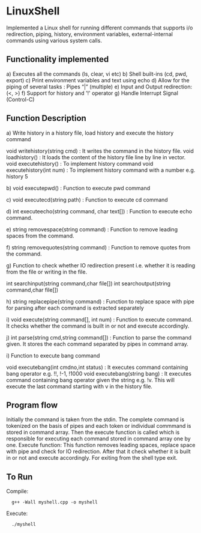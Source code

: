 # LinuxShell

Implemented a Linux shell for running different commands that supports i/o redirection, piping, history, environment variables, external-internal commands using various system calls.

## Functionality implemented

a)	Executes all the commands (ls, clear, vi etc) 
b)	Shell built-ins (cd, pwd, export) 
c)	Print environment variables and text using echo
d)	Allow for the piping of several tasks :  Pipes “|” (multiple) 
e) 	Input and Output redirection: (<, >) 
f)	Support for history and '!' operator 
g) 	Handle Interrupt Signal (Control-C)

## Function Description

a) 	Write history in a history file, load history and execute the history command 
	
  void writehistory(string cmd) : It writes the command in the history file.
	void loadhistory() : It loads the content of the history file line by line in vector. 
	void executehistory() : To implement history command
	void executehistory(int num) : To implement history command with a number e.g. history 5

b)	void executepwd() : Function to execute pwd command

c)	void executecd(string path) : Function to execute cd command

d)	int executeecho(string command, char text[]) : Function to execute echo command.

e)	string removespace(string command) : Function to remove leading spaces from the command.

f)	string removequotes(string command) : Function to remove quotes from the command.

g)	Function to check whether IO redirection present i.e. whether it is reading from the file or writing in the file.
  
  int searchinput(string command,char file[])
	int searchoutput(string command,char file[])

h)	string replacepipe(string command) : Function to replace space with pipe for parsing after each command is extracted separately

i)	void execute(string command[], int num) : Function to execute command. It checks whether the command is built in or not and execute accordingly.

j)	int parse(string cmd,string command[]) : Function to parse the command given. It stores the each command separated by pipes in command array.

i)	Function to execute bang command
	
  void executebang(int cmdno,int status) : It executes command containing bang operator e.g. !!, !-1, !1000
	void executebang(string bang) : It executes command containing bang operator given the string e.g. !v. This will execute the last command starting with v in the history file. 


## Program flow

Initially the command is taken from the stdin. 
The complete command is tokenized on the basis of pipes and each token or individual commmand is stored in command array.
Then the execute function is called which is responsible for executing each command stored in command array one by one.
Execute function: This function removes leading spaces, replace space with pipe and check for IO redirection. After that it check whether it is built in or not and execute accordingly.
For exiting from the shell type exit.

## To Run

 Compile:	
      
      g++ -Wall myshell.cpp -o myshell

  Execute:
      
      ./myshell
